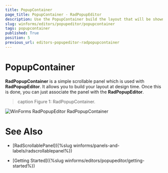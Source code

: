 ```yaml
---
title: PopupContainer
page_title: PopupContainer - RadPopupEditor
description: Use the PopupContainer build the layout that will be shown in the drop down.
slug: winforms/editors/popupeditor/popupcontainer
tags: popupcontainer
published: True
position: 5
previous_url: editors-popupeditor-radpopupcontainer
---
```


# PopupContainer

__RadPopupContainer__ is a simple scrollable panel which is used with __RadPopupEditor__. It allows you to build your layout at design time. Once this is done, you can just associate the panel with the __RadPopupEditor__.
        
>caption Figure 1: RadPopupContainer.

![WinForms RadPopupEditor RadPopupContainer](images/editors-popupeditor-radpopupcontainer001.png)

# See Also

 * [RadScrollablePanel]({%slug winforms/panels-and-labels/radscrollablepanel%})

 * [Getting Started]({%slug winforms/editors/popupeditor/getting-started%})
